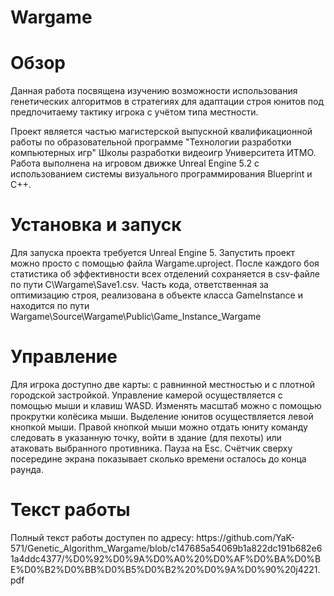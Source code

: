 # Wargame
 
<h1>Обзор</h1>

Данная работа посвящена изучению возможности использования генетических алгоритмов в стратегиях для адаптации строя юнитов под предпочитаему тактику игрока с учётом типа местности.

Проект является частью магистерской выпускной квалификационной работы по образовательной программе "Технологии разработки компьютерных игр" Школы разработки видеоигр Университета ИТМО. Работа выполнена на игровом движке Unreal Engine 5.2 с использованием системы визуального программирования Blueprint и C++. 

<h1>Установка и запуск</h1>
Для запуска проекта требуется Unreal Engine 5. Запустить проект можно просто с помощью файла Wargame.uproject. После каждого боя статистика об эффективности всех отделений сохраняется в csv-файле по пути C\Wargame\Save1.csv. Часть кода, ответственная за оптимизацию строя, реализована в объекте класса GameInstance и находится по пути Wargame\Source\Wargame\Public\Game_Instance_Wargame

<h1>Управление</h1>
Для игрока доступно две карты: с равнинной местностью и с плотной городской застройкой. Управление камерой осуществляется с помощью мыши и клавиш WASD. Изменять масштаб можно с помощью прокрутки колёсика мыши. Выделение юнитов осуществляется левой кнопкой мыши. Правой кнопкой мыши можно отдать юниту команду следовать в указанную точку, войти в здание (для пехоты) или атаковать выбранного противника. Пауза на Esc. Счётчик сверху посередине экрана показывает сколько времени осталось до конца раунда.

<h1>Текст работы</h1>
Полный текст работы доступен по адресу: https://github.com/YaK-571/Genetic_Algorithm_Wargame/blob/c147685a54069b1a822dc191b682e61a4ddc4377/%D0%92%D0%9A%D0%A0%20%D0%AF%D0%BA%D0%BE%D0%B2%D0%BB%D0%B5%D0%B2%20%D0%9A%D0%90%20j4221.pdf